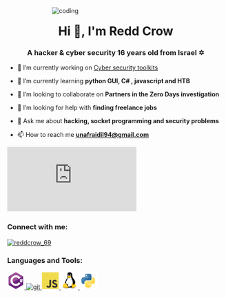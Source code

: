 <img align="right" alt="coding" width="400" src="https://media.gifdb.com/hacker-hacking-loading-bar-gc4ryfth555j9ti0.gif">

<h1 align="center">Hi 👋, I'm Redd Crow</h1>
<h3 align="center">A hacker & cyber security 16 years old from Israel ✡️</h3>

- 🔭 I’m currently working on [Cyber security toolkits](https://github.com/ReddCrow12/Phantom-toolkit.git)

- 🌱 I’m currently learning **python GUI, C# , javascript and HTB**

- 👯 I’m looking to collaborate on **Partners in the Zero Days investigation**

- 🤝 I’m looking for help with **finding freelance jobs**

- 💬 Ask me about **hacking, socket programming and security problems**

- 📫 How to reach me **unafraidil94@gmail.com**
<iframe src="https://tryhackme.com/api/v2/badges/public-profile?userPublicId=3264932" style='border:none;'></iframe>

<h3 align="left">Connect with me:</h3>
<p align="left">
<a href="https://discord.gg/reddcrow_69" target="blank"><img align="center" src="https://raw.githubusercontent.com/rahuldkjain/github-profile-readme-generator/master/src/images/icons/Social/discord.svg" alt="reddcrow_69" height="30" width="40" /></a>
</p>

<h3 align="left">Languages and Tools:</h3>
<p align="left"> <a href="https://www.w3schools.com/cs/" target="_blank" rel="noreferrer"> <img src="https://raw.githubusercontent.com/devicons/devicon/master/icons/csharp/csharp-original.svg" alt="csharp" width="40" height="40"/> </a> <a href="https://git-scm.com/" target="_blank" rel="noreferrer"> <img src="https://www.vectorlogo.zone/logos/git-scm/git-scm-icon.svg" alt="git" width="40" height="40"/> </a> <a href="https://developer.mozilla.org/en-US/docs/Web/JavaScript" target="_blank" rel="noreferrer"> <img src="https://raw.githubusercontent.com/devicons/devicon/master/icons/javascript/javascript-original.svg" alt="javascript" width="40" height="40"/> </a> <a href="https://www.linux.org/" target="_blank" rel="noreferrer"> <img src="https://raw.githubusercontent.com/devicons/devicon/master/icons/linux/linux-original.svg" alt="linux" width="40" height="40"/> </a> <a href="https://www.python.org" target="_blank" rel="noreferrer"> <img src="https://raw.githubusercontent.com/devicons/devicon/master/icons/python/python-original.svg" alt="python" width="40" height="40"/> </a> </p>


